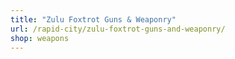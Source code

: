 ```yaml
---
title: "Zulu Foxtrot Guns & Weaponry"
url: /rapid-city/zulu-foxtrot-guns-and-weaponry/
shop: weapons
---
```


